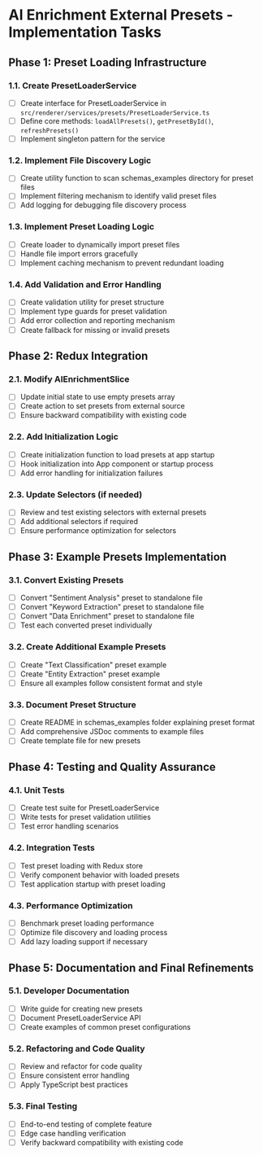 # AI Enrichment External Presets - Implementation Tasks

## Phase 1: Preset Loading Infrastructure

### 1.1. Create PresetLoaderService
- [ ] Create interface for PresetLoaderService in `src/renderer/services/presets/PresetLoaderService.ts`
- [ ] Define core methods: `loadAllPresets()`, `getPresetById()`, `refreshPresets()`
- [ ] Implement singleton pattern for the service

### 1.2. Implement File Discovery Logic
- [ ] Create utility function to scan schemas_examples directory for preset files
- [ ] Implement filtering mechanism to identify valid preset files
- [ ] Add logging for debugging file discovery process

### 1.3. Implement Preset Loading Logic
- [ ] Create loader to dynamically import preset files
- [ ] Handle file import errors gracefully
- [ ] Implement caching mechanism to prevent redundant loading

### 1.4. Add Validation and Error Handling
- [ ] Create validation utility for preset structure
- [ ] Implement type guards for preset validation
- [ ] Add error collection and reporting mechanism
- [ ] Create fallback for missing or invalid presets

## Phase 2: Redux Integration

### 2.1. Modify AIEnrichmentSlice
- [ ] Update initial state to use empty presets array
- [ ] Create action to set presets from external source
- [ ] Ensure backward compatibility with existing code

### 2.2. Add Initialization Logic
- [ ] Create initialization function to load presets at app startup
- [ ] Hook initialization into App component or startup process
- [ ] Add error handling for initialization failures

### 2.3. Update Selectors (if needed)
- [ ] Review and test existing selectors with external presets
- [ ] Add additional selectors if required
- [ ] Ensure performance optimization for selectors

## Phase 3: Example Presets Implementation

### 3.1. Convert Existing Presets
- [ ] Convert "Sentiment Analysis" preset to standalone file
- [ ] Convert "Keyword Extraction" preset to standalone file
- [ ] Convert "Data Enrichment" preset to standalone file
- [ ] Test each converted preset individually

### 3.2. Create Additional Example Presets
- [ ] Create "Text Classification" preset example
- [ ] Create "Entity Extraction" preset example
- [ ] Ensure all examples follow consistent format and style

### 3.3. Document Preset Structure
- [ ] Create README in schemas_examples folder explaining preset format
- [ ] Add comprehensive JSDoc comments to example files
- [ ] Create template file for new presets

## Phase 4: Testing and Quality Assurance

### 4.1. Unit Tests
- [ ] Create test suite for PresetLoaderService
- [ ] Write tests for preset validation utilities
- [ ] Test error handling scenarios

### 4.2. Integration Tests
- [ ] Test preset loading with Redux store
- [ ] Verify component behavior with loaded presets
- [ ] Test application startup with preset loading

### 4.3. Performance Optimization
- [ ] Benchmark preset loading performance
- [ ] Optimize file discovery and loading process
- [ ] Add lazy loading support if necessary

## Phase 5: Documentation and Final Refinements

### 5.1. Developer Documentation
- [ ] Write guide for creating new presets
- [ ] Document PresetLoaderService API
- [ ] Create examples of common preset configurations

### 5.2. Refactoring and Code Quality
- [ ] Review and refactor for code quality
- [ ] Ensure consistent error handling
- [ ] Apply TypeScript best practices

### 5.3. Final Testing
- [ ] End-to-end testing of complete feature
- [ ] Edge case handling verification
- [ ] Verify backward compatibility with existing code
